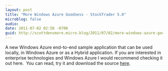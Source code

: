 ```yaml
---
layout: post
title: "More Windows Azure Goodness - StockTrader 5.0"
microblog: false
audio:
date: 2011-07-02 02:50 -0700
guid: http://scottdensmore.micro.blog/2011/07/02/more-windows-azure-goodness-stocktrader-5-0.html
---
```


A new Windows Azure end-to-end sample application that can be used locally, in Windows Azure or as a Hybrid application. If you are interested in enterprise technologies and Windows Azure I would recommend checking it out here.  You can read, try it and download the source [here](http://msdn.microsoft.com/en-us/netframework/bb499684.aspx).